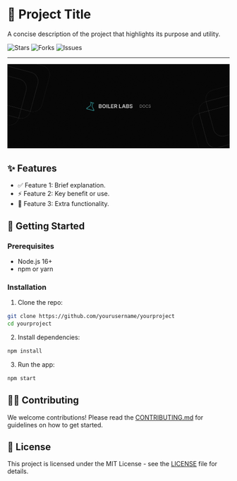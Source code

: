 # 🎉 Project Title

A concise description of the project that highlights its purpose and utility.

![Stars](https://img.shields.io/github/stars/yourusername/yourproject) ![Forks](https://img.shields.io/github/forks/yourusername/yourproject) ![Issues](https://img.shields.io/github/issues/yourusername/yourproject)

---

![Project Preview](../../assets/cover.jpg)

## ✨ Features
- ✅ Feature 1: Brief explanation.
- ⚡ Feature 2: Key benefit or use.
- 🔧 Feature 3: Extra functionality.

## 🚀 Getting Started

### Prerequisites
- Node.js 16+
- npm or yarn

### Installation
1. Clone the repo:

```bash
git clone https://github.com/yourusername/yourproject
cd yourproject
```

2. Install dependencies:

```bash
npm install
```

3. Run the app:

```bash
npm start
```

## 🧑‍💻 Contributing
We welcome contributions! Please read the [CONTRIBUTING.md](./CONTRIBUTING.md) for guidelines on how to get started.

## 📄 License
This project is licensed under the MIT License - see the [LICENSE](./LICENSE) file for details.
